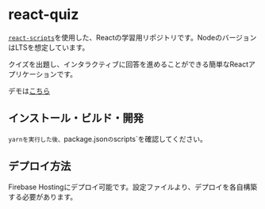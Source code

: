 # react-quiz

[`react-scripts`](https://www.npmjs.com/package/react-scripts)を使用した、Reactの学習用リポジトリです。NodeのバージョンはLTSを想定しています。

クイズを出題し、インタラクティブに回答を進めることができる簡単なReactアプリケーションです。

デモは[こちら]((https://lobbing-quiz-17b48.firebaseapp.com/))

## インストール・ビルド・開発

`yarnを実行した後、`package.json`の`scripts`を確認してください。

## デプロイ方法

Firebase Hostingにデプロイ可能です。設定ファイルより、デプロイを各自構築する必要があります。